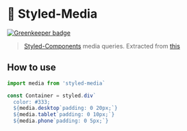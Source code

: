 # 💅 Styled-Media

[![Greenkeeper badge](https://badges.greenkeeper.io/rohmanhm/styled-media.svg)](https://greenkeeper.io/)
> [Styled-Components](https://github.com/styled-components/styled-components/) media queries. Extracted from [this](https://github.com/styled-components/styled-components/blob/master/docs/tips-and-tricks.md#media-templates)

## How to use

```javascript
import media from 'styled-media`

const Container = styled.div`
  color: #333;
  ${media.desktop`padding: 0 20px;`}
  ${media.tablet`padding: 0 10px;`}
  ${media.phone`padding: 0 5px;`}
```

